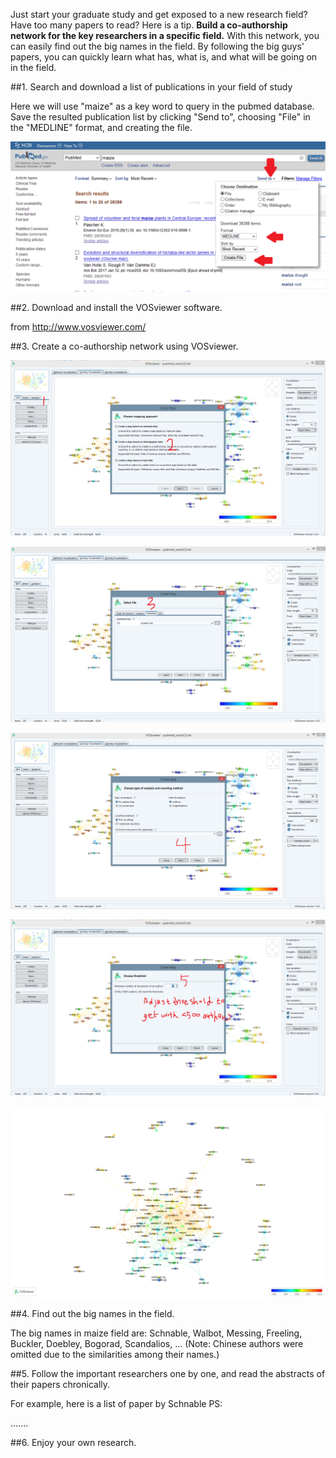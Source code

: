 Just start your graduate study and get exposed to a new research field? Have too many papers to read? Here is a tip. <B>Build a co-authorship network for the key researchers in a specific field.</B> With this network, you can easily find out the big names in the field. By following the big guys' papers, you can quickly learn what has, what is, and what will be going on in the field. 

##1. Search and download a list of publications in your field of study

Here we will use "maize" as a key word to query in the pubmed database. Save the resulted publication list by clicking "Send to", choosing "File" in the "MEDLINE" format, and creating the file.

![alt text](https://github.com/Arabinet/Introduction-to-Bioinformatics/blob/master/files/pubmed_search_maize.png "PubMed")

##2. Download and install the VOSviewer software.

from http://www.vosviewer.com/

##3. Create a co-authorship network using VOSviewer.

![alt text](https://github.com/Arabinet/Introduction-to-Bioinformatics/blob/master/files/P1.png "Step 1")

![alt text](https://github.com/Arabinet/Introduction-to-Bioinformatics/blob/master/files/P2.png "Step 2")

![alt text](https://github.com/Arabinet/Introduction-to-Bioinformatics/blob/master/files/P3.png "Step 3")

![alt text](https://github.com/Arabinet/Introduction-to-Bioinformatics/blob/master/files/P4.png "Step 4")

![alt text](https://github.com/Arabinet/Introduction-to-Bioinformatics/blob/master/files/P5.png "Step 5")


##4. Find out the big names in the field.

The big names in maize field are: Schnable, Walbot, Messing, Freeling, Buckler, Doebley, Bogorad, Scandalios, ... (Note: Chinese authors were omitted due to the similarities among their names.)

##5. Follow the important researchers one by one, and read the abstracts of their papers chronically. 

For example, here is a list of paper by Schnable PS:

.......

##6. Enjoy your own research.
